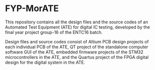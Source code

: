 # FYP-MorATE
This repository contains all the design files and the source codes of an Automated Test Equipment (ATE) for digital IC testing, developed by the final year project group-16 of the ENTC16 batch.

Design files and source codes consist of Altium PCB design projects of each individual PCB of the ATE, QT project of the standalone computer software GUI of the ATE, embedded firmware projects of the STM32 microcontrollers in the ATE, and the Quartus project of the FPGA digital design for the digital system in the ATE.
